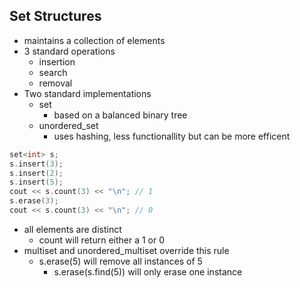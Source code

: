 ## Set Structures 
- maintains a collection of elements 
- 3 standard operations 
	- insertion 
	- search 
	- removal 
- Two standard implementations 
	- set 
		- based on a balanced binary tree 
	- unordered_set 
		- uses hashing, less functionallity but can be more efficent 
```C++
set<int> s;
s.insert(3);
s.insert(2);
s.insert(5);
cout << s.count(3) << "\n"; // 1
s.erase(3);
cout << s.count(3) << "\n"; // 0
```
- all elements are distinct 
	- count will return either a 1 or 0 
- multiset and unordered_multiset override this rule 
	- s.erase(5) will remove all instances of 5 
		- s.erase(s.find(5)) will only erase one instance

#### 